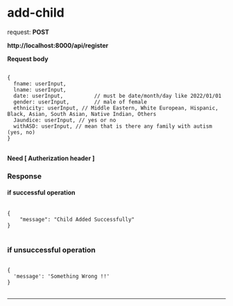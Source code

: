 # add-child

request: <strong> POST </strong>

<strong>
   <a>http://localhost:8000/api/register</a>
</strong>

<strong> Request body </strong>

<pre>
<code>
{
  fname: userInput,
  lname: userInput,
  date: userInput,          // must be date/month/day like 2022/01/01
  gender: userInput,        // male of female
  ethnicity: userInput, // Middle Eastern, White European, Hispanic, Black, Asian, South Asian, Native Indian, Others
  Jaundice: userInput, // yes or no
  withASD: userInput, // mean that is there any family with autism (yes, no)
}
</code>
</pre>

<strong> Need [ Autherization header ]  </strong>

### Response 


#### if successful operation
<pre>
<code>
{
    "message": "Child Added Successfully"
}
</code>
</pre>

### if unsuccessful operation
<pre>
<code>
{
  'message': 'Something Wrong !!'
}
</code>
</pre>

<hr/>
